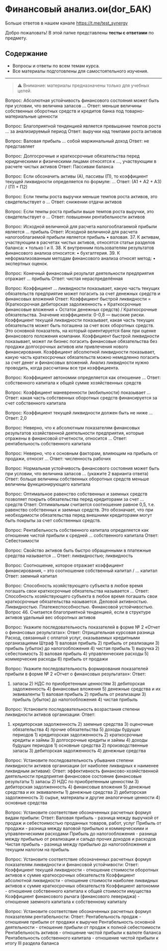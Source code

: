 # Финансовый анализ.ои(dor_БАК)

Больше ответов в нашем канале https://t.me/test_synergy

Добро пожаловать! В этой папке представлены **тесты с ответами** по предмету.

## Содержание
- Вопросы и ответы по всем темам курса.
- Все материалы подготовлены для самостоятельного изучения.

---

> ⚠️ Внимание: материалы предназначены только для учебных целей.

Вопрос:
Абсолютная устойчивость финансового состояния может быть при условии, что величина запасов …
Ответ:
меньше величины собственных оборотных средств и кредитов банка под товарно-материальные ценности


Вопрос:
Благоприятной тенденцией является превышение темпов роста … за анализируемый период
Ответ:
выручки над темпами роста активов


Вопрос:
Валовая прибыль … собой маржинальный доход
Ответ:
не представляет


Вопрос:
Долгосрочные и краткосрочные обязательства перед юридическими и физическими лицами относятся к …, участвующим в расчете чистых активов
Ответ:
Пассивам баланса


Вопрос:
Если обозначить активы (А), пассивы (П), то коэффициент текущей ликвидности определяется по формуле: …
Ответ:
(А1 + А2 + А3) / (П1 + П2)


Вопрос:
Если темпы роста выручки меньше темпов роста активов, это свидетельствует о …
Ответ:
снижении отдачи активов


Вопрос:
Если темпы роста прибыли выше темпов роста выручки, это свидетельствует о …
Ответ:
повышении рентабельности активов


Вопрос:
Исходной величиной для расчета налогооблагаемой прибыли является … прибыль
Ответ:
Исходной величиной для расчета налогооблагаемой прибыли является прибыль • валовая. 37. К активам, участвующим в расчетах чистых активов, относятся статьи разделов баланса: • только I и II. 38. К внутренним пользователям результатов финансового анализа относится: • бухгалтерия. 39. К неформализованным методам финансового анализа относят метод: • экспертных оценок.


Вопрос:
Конечный финансовый результат деятельности предприятия отражает … прибыль
Ответ:
чистая нераспределённая


Вопрос:
Коэффициент … ликвидности показывает, какую часть текущих обязательств предприятие может погасить за счет денежных средств и финансовых вложений
Ответ:
Коэффициент быстрой ликвидности = (Краткосрочная дебиторская задолженность + Краткосрочные финансовые вложения + Остаток денежных средств) / Краткосрочные обязательства. Значение коэффициента: 0-0,8 — высокие риски. Коэффициент текущей ликвидности показывает, какая часть текущих обязательств может быть погашена за счет всех оборотных средств. Это основной показатель, на который ориентируется банк при оценке финансового положения компании. Коэффициент быстрой ликвидности показывает, может ли бизнес погасить финансовые обязательства без продажи долгосрочных активов или привлечения нового финансирования. Коэффициент абсолютной ликвидности показывает, какую часть краткосрочных обязательств можно немедленно погасить за счет денег и финансовых вложений. Анализ ликвидности нужно проводить, когда рассчитаны все три коэффициента.


Вопрос:
Коэффициент автономии определяется как отношение …
Ответ:
собственного капитала к общей сумме хозяйственных средств


Вопрос:
Коэффициент маневренности (мобильности) показывает …
Ответ:
какая часть собственных оборотных средств финансируется за счет собственного капитала


Вопрос:
Коэффициент текущей ликвидности должен быть не ниже …
Ответ:
2,0


Вопрос:
Неверно, что к абсолютным показателям финансовых результатов хозяйственной деятельности предприятия, которые отражены в финансовой отчетности, относится …
Ответ:
рентабельность собственного капитала


Вопрос:
Неверно, что к основным факторам, влияющим на прибыль от продажи, относят …
Ответ:
численность рабочих


Вопрос:
Нормальная устойчивость финансового состояния может быть при условии, что величина запасов … (укажите 2 варианта ответа)
Ответ:
больше величины собственных оборотных средств меньше величины функционирующего капитала


Вопрос:
Оптимальное равенство собственных и заемных средств позволяет покрыть обязательства перед кредиторами за счет … средств
Ответ:
Оптимальным считается соотношение равное 0,5, т.е. равенство собственных и заемных средств. Это обозначает, что при необходимости обязательства перед внешними кредиторами могут быть покрыты за счет собственных средств.


Вопрос:
Рентабельность собственного капитала определяется как отношение чистой прибыли к средней … собственного капитала
Ответ:
Себестоимости


Вопрос:
Свойство активов быть быстро обращенными в платежные средства называется …
Ответ:
ликвидностью; ликвидность


Вопрос:
Соотношение, которое отражает коэффициент финансирования, – это соотношение собственный капитал / … капитал
Ответ:
заемный капитал


Вопрос:
Способность хозяйствующего субъекта в любое время погашать свои краткосрочные обязательства называется …
Ответ:
Способность хозяйствующего субъекта в любое время погашать свои краткосрочные обязательства называется. Деловой активностью. Ликвидностью. Платежеспособностью. Финансовой устойчивостью. Вопрос 46. Считается благоприятной тенденцией, если в структуре активов удельный вес оборотных активов


Вопрос:
Укажите последовательность показателей в форме № 2 «Отчет о финансовых результатах»:
Ответ:
Отрицательная курсовая разница Расход, связанный с оплатой услуг, оказываемых кредитными организациями Штраф 1) валовая прибыль 2) прибыль от реализации 3) прибыль (убыток) до налогообложения 4) чистая прибыль 1) выручка 2) себестоимость 3) валовая прибыль 4) управленческие расходы 5) коммерческие расходы 6) прибыль от продажи


Вопрос:
Укажите последовательность формирования показателей прибыли в форме № 2 «Отчет о финансовых результатах»:
Ответ:
1) запасы 2) НДС по приобретенным ценностям 3) дебиторская задолженность 4) финансовые вложения 5) денежные средства и их эквиваленты 1) валовая прибыль 2) прибыль от реализации 3) прибыль (убыток) до налогообложения 4) чистая прибыль


Вопрос:
Установите последовательность возрастания степени ликвидности активов организации:
Ответ:
1) кредиторская задолженность 2) заемные средства 3) оценочные обязательства 4) прочие обязательства 5) доходы будущих периодов 1) кредиторская задолженность 2) краткосрочные кредиты и займы 3) долгосрочные кредиты и займы 4) доходы будущих периодов 1) основные средства 2) производственные запасы 3) дебиторская задолженность 4) денежные средства


Вопрос:
Установите последовательность убывания степени ликвидности активов организации (от наиболее ликвидных к наименее ликвидным активам):
Ответ:
эффективность финансово-хозяйственной деятельности предприятия финансовое состояние финансовые результаты 1) запасы 2) НДС по приобретенным ценностям 3) дебиторская задолженность 4) финансовые вложения 5) денежные средства и их эквиваленты 1) денежные средства 2) дебиторская задолженность 3) сырье, материалы и другие аналогичные ценности 4) основные средства


Вопрос:
Установите соответствие обозначенных расчетных формул видам прибыли:
Ответ:
Валовая прибыль - разница между выручкой от продаж и себестоимостью проданных товаров, работ, услуг Прибыль от продажи - разница между валовой прибылью и коммерческими и управленческими расходами Прибыль до налогообложения - разница между прибылью от реализации и сальдо прочих доходов и расходов Чистая прибыль - разница между прибылью до налогообложения и текущим налогом на прибыль


Вопрос:
Установите соответствие обозначенных расчетных формул показателям ликвидности и финансовой устойчивости:
Ответ:
Коэффициент текущей ликвидности - отношение стоимости оборотных активов к сумме краткосрочных обязательств Коэффициент абсолютной ликвидности - отношение стоимости наиболее ликвидных активов к сумме краткосрочных обязательств Коэффициент автономии - отношение собственного капитала к общей стоимости имущества Коэффициент финансового рычага (финансового левериджа) - отношение заемного капитала к собственному капиталу


Вопрос:
Установите соответствие обозначенных расчетных формул показателям рентабельности:
Ответ:
Рентабельность продаж - отношение прибыли от продажи к выручке Рентабельность основной деятельности - отношение прибыли от продаж к полной себестоимости Рентабельность активов - отношение чистой прибыли к валюте баланса Рентабельность собственного капитала - отношение чистой прибыли к итогу III раздела баланса

